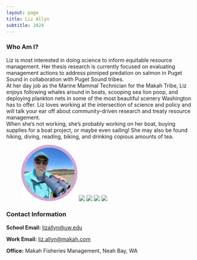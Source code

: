 ```yaml
---
layout: page
title: Liz Allyn
subtitle: 2024
---
```

### Who Am I?
Liz is most interested in doing science to inform equitable resource management. Her thesis research is currently focused on evaluating management actions to address pinniped predation on salmon in Puget Sound in collaboration with Puget Sound tribes.  
At her day job as the Marine Mammal Technician for the Makah Tribe, Liz enjoys following whales around in boats, scooping sea lion poop, and deploying plankton nets in some of the most beautiful scenery Washington has to offer. Liz loves working at the intersection of science and policy and will talk your ear off about community-driven research and treaty resource management.  
When she’s not working, she’s probably working on her boat, buying supplies for a boat project, or maybe even sailing! She may also be found hiking, diving, reading, biking, and drinking copious amounts of tea.


<figure>
  <img src="assets/img/binoculars.jpg", width = "150">
  <img src="assets/img/georgetown.png", width = "150">
  <img src="assets/img/spearfish.png", width = "150">
  <img src="assets/img/sailing.png", width = "150">
  <img src="assets/img/ban_sea_lions.png", width = "150">
</figure>


### Contact Information
**School Email:** lizallyn@uw.edu

**Work Email:** liz.allyn@makah.com

**Office:** Makah Fisheries Management, Neah Bay, WA


